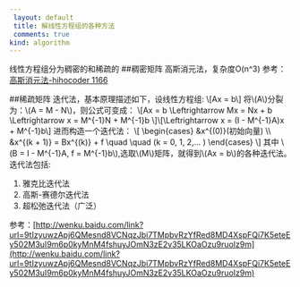 ```yaml
---
 layout: default
 title: 解线性方程组的各种方法
 comments: true
kind: algorithm
---
```

线性方程组分为稠密的和稀疏的
##稠密矩阵
高斯消元法，复杂度O(n^3)
参考：[高斯消元法-hihocoder 1166 ](http://jimmyshi22.github.io/myblog/2015/05/20/%E9%AB%98%E6%96%AF%E6%B6%88%E5%85%83%E6%B3%95-hihocoder1166.html)

##稀疏矩阵
迭代法，基本原理描述如下，设线性方程组:
\\[Ax = b\\]
将\\(A\\)分裂为：\\(A = M - N\\)，则公式可变成：
\\[Ax = b \Leftrightarrow  Mx = Nx + b \Leftrightarrow  x = M^{-1}N + M^{-1}b \\]\\[\Leftrightarrow x = (I - M^{-1}A)x + M^{-1}b\\]
进而构造一个迭代法：
\\[
\begin{cases}
 &x^{(0)}(初始向量)  \\\\ 
 &x^{(k + 1)} = Bx^{(k)} + f  \quad \quad  (k = 0, 1, 2,... )
\end{cases}
\\]
其中 \\(B = I - M^{-1}A, f = M^{-1}b\\),选取\\(M\\)矩阵，就得到\\(Ax = b\\)的各种迭代法。
迭代法包括:

 1. 雅克比迭代法
 2. 高斯-赛德尔迭代法
 3. 超松弛迭代法（广泛）

参考：[http://wenku.baidu.com/link?url=9tIzyuwzApj6QMesnd8VCNqzJbi7TMpbvRzYfRed8MD4XspFQi7K5eteEy502M3uI9m6p0kyMnM4fshuyJOmN3zE2v35LKOaOzu9ruoIz9m](http://wenku.baidu.com/link?url=9tIzyuwzApj6QMesnd8VCNqzJbi7TMpbvRzYfRed8MD4XspFQi7K5eteEy502M3uI9m6p0kyMnM4fshuyJOmN3zE2v35LKOaOzu9ruoIz9m)
